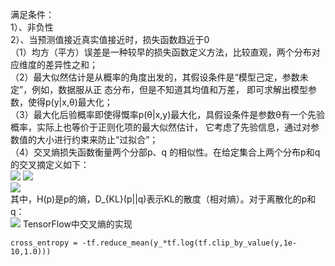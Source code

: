 满足条件：  
1）、非负性  
2）、当预测值接近真实值接近时，损失函数趋近于0  
（1）均方（平方）误差是一种较早的损失函数定义方法，比较直观，两个分布对应维度的差异性之和；  
（2）最大似然估计是从概率的角度出发的，其假设条件是“模型己定，参数未定”，例如，数据服从正
态分布，但是不知道其均值和万差， 即可求解出模型参数，使得p(y|x,θ)最大化；  
（3）最大化后验概率即使得慨率p(θ|x,y)最大化，具假设条件是参数θ有一个先验概率，实际上也等价于正则化项的最大似然估计，
它考虑了先验信息，通过对参数值的大小进行约束来防止“过拟合”；  
（4）交叉熵损失函数衡量两个分部p、q 的相似性。在给定集合上两个分布p和q的交叉摘定义如下：  
![](http://latex.codecogs.com/gif.latex?H\left(p,q\right)=E_{p}\left[-\log{q}\right]=H(p)+D_{kL}\left(p||q))  
![](http://latex.codecogs.com/gif.latex?H\left(p\right)=-\sum{p\left(x\right)\log{p\left(x\right)}})  
![](http://latex.codecogs.com/gif.latex?D_{KL}(p||q)=\sum{p\left(x\right)\log\dfrac{p\left(x\right)}{q\left(x\right)}})  
其中，H(p)是p的熵，D_{KL}(p||q)表示KL的散度（相对熵）。对于离散化的p和q：  
![](http://latex.codecogs.com/gif.latex?H\left(p,q\right)=\sum_x{p\left(x\right)\log{q\left(x\right)}}})  
TensorFlow中交叉熵的实现
```
cross_entropy = -tf.reduce_mean(y_*tf.log(tf.clip_by_value(y,1e-10,1.0)))
```
